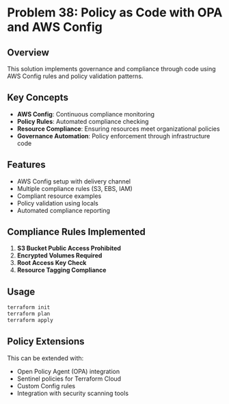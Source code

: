 # Problem 38: Policy as Code with OPA and AWS Config

## Overview

This solution implements governance and compliance through code using AWS Config rules and policy validation patterns.

## Key Concepts

- **AWS Config**: Continuous compliance monitoring
- **Policy Rules**: Automated compliance checking
- **Resource Compliance**: Ensuring resources meet organizational policies
- **Governance Automation**: Policy enforcement through infrastructure code

## Features

- AWS Config setup with delivery channel
- Multiple compliance rules (S3, EBS, IAM)
- Compliant resource examples
- Policy validation using locals
- Automated compliance reporting

## Compliance Rules Implemented

1. **S3 Bucket Public Access Prohibited**
2. **Encrypted Volumes Required**
3. **Root Access Key Check**
4. **Resource Tagging Compliance**

## Usage

```bash
terraform init
terraform plan
terraform apply
```

## Policy Extensions

This can be extended with:
- Open Policy Agent (OPA) integration
- Sentinel policies for Terraform Cloud
- Custom Config rules
- Integration with security scanning tools
